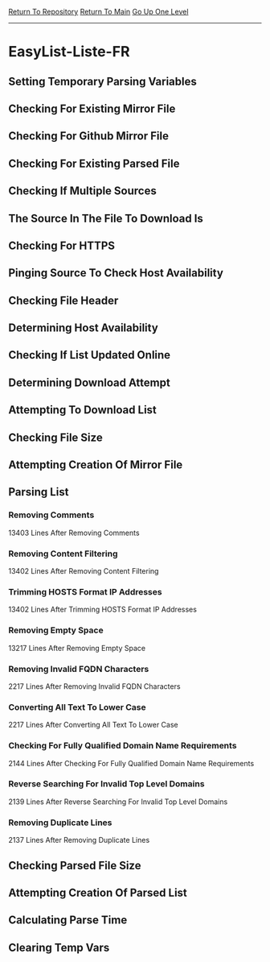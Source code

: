 [Return To Repository](https://github.com/deathbybandaid/piholeparser/)
[Return To Main](https://github.com/deathbybandaid/piholeparser/blob/master/RecentRunLogs/Mainlog.md)
[Go Up One Level](https://github.com/deathbybandaid/piholeparser/blob/master/RecentRunLogs/TopLevelScripts/30-Processing-External-Blacklists.md)
____________________________________
# EasyList-Liste-FR
## Setting Temporary Parsing Variables
## Checking For Existing Mirror File
## Checking For Github Mirror File
## Checking For Existing Parsed File
## Checking If Multiple Sources
## The Source In The File To Download Is
## Checking For HTTPS
## Pinging Source To Check Host Availability
## Checking File Header
## Determining Host Availability
## Checking If List Updated Online
## Determining Download Attempt
## Attempting To Download List
## Checking File Size
## Attempting Creation Of Mirror File
## Parsing List
### Removing Comments
13403 Lines After Removing Comments
### Removing Content Filtering
13402 Lines After Removing Content Filtering
### Trimming HOSTS Format IP Addresses
13402 Lines After Trimming HOSTS Format IP Addresses
### Removing Empty Space
13217 Lines After Removing Empty Space
### Removing Invalid FQDN Characters
2217 Lines After Removing Invalid FQDN Characters
### Converting All Text To Lower Case
2217 Lines After Converting All Text To Lower Case
### Checking For Fully Qualified Domain Name Requirements
2144 Lines After Checking For Fully Qualified Domain Name Requirements
### Reverse Searching For Invalid Top Level Domains
2139 Lines After Reverse Searching For Invalid Top Level Domains
### Removing Duplicate Lines
2137 Lines After Removing Duplicate Lines
## Checking Parsed File Size
## Attempting Creation Of Parsed List
## Calculating Parse Time
## Clearing Temp Vars
